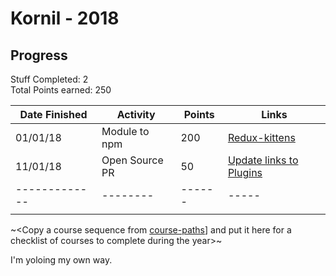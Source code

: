 # Kornil - 2018

## Progress

Stuff Completed: 2  
Total Points earned: 250

| Date Finished | Activity       | Points | Links                                                                        |
| ------------- | -------------- | ------ | ---------------------------------------------------------------------------- |
| 01/01/18      | Module to npm  | 200    | [Redux-kittens](https://github.com/Kornil/redux-kittens)                     |
| 11/01/18      | Open Source PR | 50     | [Update links to Plugins](https://github.com/ianstormtaylor/slate/pull/1522) |
| ------------- | --------       | ------ | -----                                                                        |
|               |                |        |                                                                              |

~<Copy a course sequence from [course-paths](../../course-paths)] and put it here for a checklist of courses to complete during the year>~

I'm yoloing my own way.

